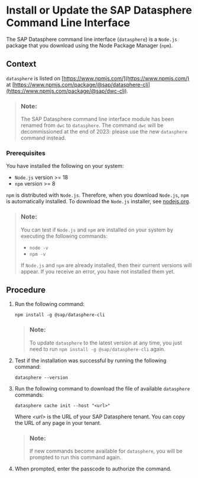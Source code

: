 <!-- loiof7d5eddf20a34a1aa48d8e2c68a44e28 -->

# Install or Update the SAP Datasphere Command Line Interface

The SAP Datasphere command line interface \(`datasphere`\) is a `Node.js` package that you download using the Node Package Manager \(`npm`\).



## Context

`datasphere` is listed on [https://www.npmjs.com/](https://www.npmjs.com/) at [https://www.npmjs.com/package/@sap/datasphere-cli](https://www.npmjs.com/package/@sap/dwc-cli).

> ### Note:  
> The SAP Datasphere command line interface module has been renamed from `dwc` to `datasphere`. The command `dwc` will be decommissioned at the end of 2023: please use the new `datasphere` command instead.



### Prerequisites

You have installed the following on your system:

-   `Node.js` version \>= 18
-   `npm` version \>= 8

`npm` is distributed with `Node.js`. Therefore, when you download `Node.js`, `npm` is automatically installed. To download the `Node.js` installer, see [nodejs.org](https://nodejs.org/en/).

> ### Note:  
> You can test if `Node.js` and `npm` are installed on your system by executing the following commands:
> 
> -   `node -v`
> -   `npm -v`
> 
> If `Node.js` and `npm` are already installed, then their current versions will appear. If you receive an error, you have not installed them yet.



## Procedure

1.  Run the following command:

    ```
    npm install -g @sap/datasphere-cli
    ```

    > ### Note:  
    > To update `datasphere` to the latest version at any time, you just need to run `npm install -g @sap/datasphere-cli` again.

2.  Test if the installation was successful by running the following command:

    ```
    datasphere --version
    ```

3.  Run the following command to download the file of available `datasphere` commands:

    ```
    datasphere cache init --host "<url>"
    ```

    Where *<url\>* is the URL of your SAP Datasphere tenant. You can copy the URL of any page in your tenant.

    > ### Note:  
    > If new commands become available for `datasphere`, you will be prompted to run this command again.

4.  When prompted, enter the passcode to authorize the command.


